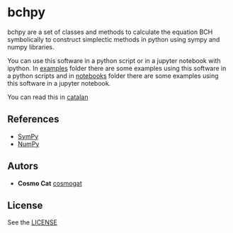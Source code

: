 # bchpy
bchpy are a set of classes and methods to calculate the equation BCH symbolically to construct simplectic methods in python using sympy and numpy libraries.

You can use this software in a python script or in a jupyter notebook with ipython. In [examples](examples/) folder there are some examples using this software in a python scripts and in [notebooks](notebooks/) folder there are some examples using this software in a jupyter notebook.

You can read this in [catalan](README.ca.md)

## References
* [SymPy](https://github.com/sympy/sympy)
* [NumPy](https://github.com/numpy/numpy)

## Autors
* **Cosmo Cat**  [cosmogat](https://github.com/cosmogat)
## License
See the [LICENSE](LICENSE)
